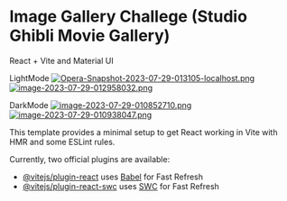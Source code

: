 # Image Gallery Challege (Studio Ghibli Movie Gallery)

React + Vite and Material UI

LightMode
[![Opera-Snapshot-2023-07-29-013105-localhost.png](https://i.postimg.cc/xCHm7mBN/Opera-Snapshot-2023-07-29-013105-localhost.png)](https://postimg.cc/ZBb0vWbJ)
[![image-2023-07-29-012958032.png](https://i.postimg.cc/0y8b5Dmq/image-2023-07-29-012958032.png)](https://postimg.cc/fJrwB3BH)

DarkMode
[![image-2023-07-29-010852710.png](https://i.postimg.cc/KjTVk16P/image-2023-07-29-010852710.png)](https://postimg.cc/XBVxtY7q)
[![image-2023-07-29-010938047.png](https://i.postimg.cc/XN5DgyPF/image-2023-07-29-010938047.png)](https://postimg.cc/ThR9dhfY)


This template provides a minimal setup to get React working in Vite with HMR and some ESLint rules.

Currently, two official plugins are available:

- [@vitejs/plugin-react](https://github.com/vitejs/vite-plugin-react/blob/main/packages/plugin-react/README.md) uses [Babel](https://babeljs.io/) for Fast Refresh
- [@vitejs/plugin-react-swc](https://github.com/vitejs/vite-plugin-react-swc) uses [SWC](https://swc.rs/) for Fast Refresh


